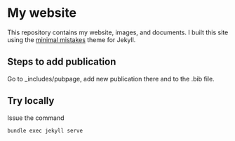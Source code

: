 # My website

This repository contains my website, images, and documents.
I built this site using the [minimal mistakes][] theme for 
Jekyll.

## Steps to add publication

Go to \_includes/pubpage, add new publication there and to the .bib file.

## Try locally

Issue the command 

`bundle exec jekyll serve`

[minimal mistakes]: https://mmistakes.github.io/minimal-mistakes/
